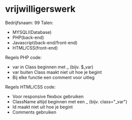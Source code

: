 # vrijwilligerswerk
Bedrijfsnaam: 99
Talen:
- MYSQLI(Database)
- PHP(back-end)
- Javascript(back-end/front-end)
- HTML/CSS(front-end)

Regels PHP code:
- var in Class beginnen met _ (bijv. $_var)
- var buiten Class maakt niet uit hoe je begint
- Bij elke functie een comment voor uitleg

Regels HTML/CSS code:
- Voor responsive flexbox gebruiken
- ClassName altijd beginnen met een _ (bijv. class="_var")
- Id maakt niet uit hoe je begint
- Comments gebruiken
